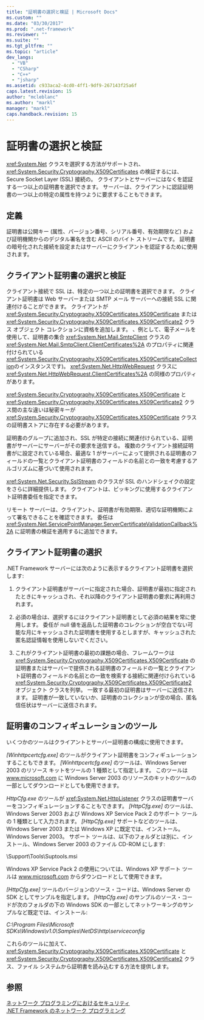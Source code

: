 ```yaml
---
title: "証明書の選択と検証 | Microsoft Docs"
ms.custom: ""
ms.date: "03/30/2017"
ms.prod: ".net-framework"
ms.reviewer: ""
ms.suite: ""
ms.tgt_pltfrm: ""
ms.topic: "article"
dev_langs: 
  - "VB"
  - "CSharp"
  - "C++"
  - "jsharp"
ms.assetid: c933aca2-4cd0-4ff1-9df9-267143f25a6f
caps.latest.revision: 15
author: "mcleblanc"
ms.author: "markl"
manager: "markl"
caps.handback.revision: 15
---
```

# 証明書の選択と検証
<xref:System.Net> クラスを選択する方法がサポートされ、<xref:System.Security.Cryptography.X509Certificates> の検証するには、Secure Socket Layer \(SSL\) 接続の。  クライアントとサーバーにはなくを認証する一つ以上の証明書を選択できます。  サーバーは、クライアントに認証証明書の一つ以上の特定の属性を持つように要求することもできます。  
  
## 定義  
 証明書は公開キー \(属性、バージョン番号、シリアル番号、有効期限など\) および証明機関からのデジタル署名を含む ASCII のバイト ストリームです。  証明書の暗号化された接続を設定またはサーバーにクライアントを認証するために使用されます。  
  
## クライアント証明書の選択と検証  
 クライアント接続で SSL は、特定の一つ以上の証明書を選択できます。  クライアント証明書は Web サーバーまたは SMTP メール サーバーへの接続 SSL に関連付けることができます。  クライアントが <xref:System.Security.Cryptography.X509Certificates.X509Certificate> または <xref:System.Security.Cryptography.X509Certificates.X509Certificate2> クラス オブジェクト コレクションに資格を追加します。  、例として、電子メールを使用して、証明書の集合 <xref:System.Net.Mail.SmtpClient> クラスの <xref:System.Net.Mail.SmtpClient.ClientCertificates%2A> のプロパティに関連付けられている <xref:System.Security.Cryptography.X509Certificates.X509CertificateCollection>のインスタンスです\)。  <xref:System.Net.HttpWebRequest> クラスに <xref:System.Net.HttpWebRequest.ClientCertificates%2A> の同様のプロパティがあります。  
  
 <xref:System.Security.Cryptography.X509Certificates.X509Certificate> と <xref:System.Security.Cryptography.X509Certificates.X509Certificate2> クラス間の主な違いは秘密キーが <xref:System.Security.Cryptography.X509Certificates.X509Certificate> クラスの証明書ストアに存在する必要があります。  
  
 証明書のグループに追加され、SSL が特定の接続に関連付けられている、証明書がサーバーにサーバーがその要求を送信する。  複数のクライアント接続証明書がに設定されている場合、最適な 1 がサーバーによって提供される証明書のフィールドの一覧とクライアント証明書のフィールドの名前との一致を考慮するアルゴリズムに基づいて使用されます。  
  
 <xref:System.Net.Security.SslStream> のクラスが SSL のハンドシェイクの設定をさらに詳細提供します。  クライアントは、ピッキングに使用するクライアント証明書委任を指定できます。  
  
 リモート サーバーは、クライアント、証明書が有効期限、適切な証明機関によって署名できることを確認できます。  委任は <xref:System.Net.ServicePointManager.ServerCertificateValidationCallback%2A> に証明書の検証を適用するに追加できます。  
  
## クライアント証明書の選択  
 .NET Framework サーバーには次のように表示するクライアント証明書を選択します:  
  
1.  クライアント証明書がサーバーに指定された場合、証明書が最初に指定されたときにキャッシュされ、それ以降のクライアント証明書の要求に再利用されます。  
  
2.  必須の場合は、選択するにはクライアント証明書として必須の結果を常に使用します。  委任が null 値を返品した証明書のコレクションが空白でない可能な月にキャッシュされた証明書を使用するとしますが、キャッシュされた匿名認証情報を使用しないでください。  
  
3.  これがクライアント証明書の最初の課題の場合、フレームワークは <xref:System.Security.Cryptography.X509Certificates.X509Certificate> の証明書またはサーバーで提供される証明書のフィールドの一覧とクライアント証明書のフィールドの名前との一致を検索する接続に関連付けられている <xref:System.Security.Cryptography.X509Certificates.X509Certificate2> オブジェクト クラスを列挙。  一致する最初の証明書はサーバーに送信されます。  証明書が一致していないか、証明書のコレクションが空の場合、匿名信任状はサーバーに送信されます。  
  
## 証明書のコンフィギュレーションのツール  
 いくつかのツールはクライアントとサーバー証明書の構成に使用できます。  
  
 *\[Winhttpcertcfg.exe\]* のツールがクライアント証明書をコンフィギュレーションすることもできます。  *\[Winhttpcertcfg.exe\]* のツールは、Windows Server 2003 のリソース キットをツールの 1 種類として指定します。  このツールは www.microsoft.com に Windows Server 2003 のリソースのキットのツールの一部としてダウンロードとしても使用できます。  
  
 *HttpCfg.exe* のツールが <xref:System.Net.HttpListener> クラスの証明書サーバーをコンフィギュレーションすることもできます。  *\[HttpCfg.exe\]* のツールは、Windows Server 2003 および Windows XP Service Pack 2 のサポート ツールの 1 種類として入力されます。  *\[HttpCfg.exe\]* サポートなどのツールは、Windows Server 2003 または Windows XP に既定では、インストール。  Windows Server 2003。  サポート ツールは、以下のフォルダとは別に、インストール、Windows Server 2003 のファイル CD\-ROM にします:  
  
 \\Support\\Tools\\Suptools.msi  
  
 Windows XP Service Pack 2 の使用については、Windows XP サポート ツールは www.microsoft.com からダウンロードとして使用できます。  
  
 *\[HttpCfg.exe\]* ツールのバージョンのソース・コードは、Windows Server の SDK としてサンプルを指定します。  *\[HttpCfg.exe\]* のサンプルのソース・コードが次のフォルダの下の Windows SDK の一部としてネットワーキングのサンプルなど既定では、インストール:  
  
 *C:\\Program Files\\Microsoft SDKs\\Windows\\v1.0\\Samples\\NetDS\\http\\serviceconfig*  
  
 これらのツールに加えて、<xref:System.Security.Cryptography.X509Certificates.X509Certificate> と <xref:System.Security.Cryptography.X509Certificates.X509Certificate2> クラス、ファイル システムから証明書を読み込むする方法を提供します。  
  
## 参照  
 [ネットワーク プログラミングにおけるセキュリティ](../../../docs/framework/network-programming/security-in-network-programming.md)   
 [.NET Framework のネットワーク プログラミング](../../../docs/framework/network-programming/index.md)